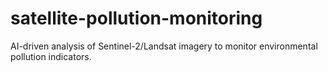 # satellite-pollution-monitoring
AI-driven analysis of Sentinel-2/Landsat imagery to monitor environmental pollution indicators.
